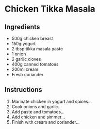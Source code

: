 # Chicken Tikka Masala

## Ingredients
- 500g chicken breast
- 150g yogurt
- 2 tbsp tikka masala paste
- 1 onion
- 2 garlic cloves
- 400g canned tomatoes
- 200ml cream
- Fresh coriander

## Instructions
1. Marinate chicken in yogurt and spices...
2. Cook onions and garlic...
3. Add paste and tomatoes...
4. Add chicken and simmer...
5. Finish with cream and coriander...
